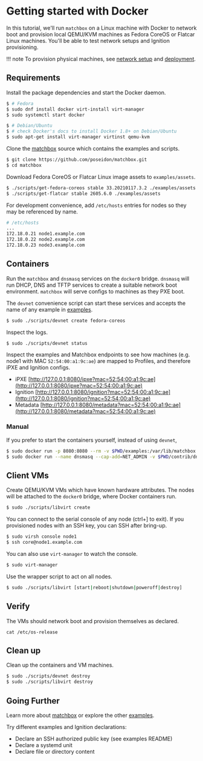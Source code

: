 # Getting started with Docker

In this tutorial, we'll run `matchbox` on a Linux machine with Docker to network boot and provision local QEMU/KVM machines as Fedora CoreOS or Flatcar Linux machines. You'll be able to test network setups and Ignition provisioning.

!!! note
    To provision physical machines, see [network setup](network-setup.md) and [deployment](deployment.md).

## Requirements

Install the package dependencies and start the Docker daemon.

```sh
$ # Fedora
$ sudo dnf install docker virt-install virt-manager
$ sudo systemctl start docker

$ # Debian/Ubuntu
$ # check Docker's docs to install Docker 1.8+ on Debian/Ubuntu
$ sudo apt-get install virt-manager virtinst qemu-kvm
```

Clone the [matchbox](https://github.com/poseidon/matchbox) source which contains the examples and scripts.

```sh
$ git clone https://github.com/poseidon/matchbox.git
$ cd matchbox
```

Download Fedora CoreOS or Flatcar Linux image assets to `examples/assets`.

```sh
$ ./scripts/get-fedora-coreos stable 33.20210117.3.2 ./examples/assets
$ ./scripts/get-flatcar stable 2605.6.0 ./examples/assets
```

For development convenience, add `/etc/hosts` entries for nodes so they may be referenced by name.

```sh
# /etc/hosts
...
172.18.0.21 node1.example.com
172.18.0.22 node2.example.com
172.18.0.23 node3.example.com
```

## Containers

Run the `matchbox` and `dnsmasq` services on the `docker0` bridge. `dnsmasq` will run DHCP, DNS and TFTP services to create a suitable network boot environment. `matchbox` will serve configs to machines as they PXE boot.

The `devnet` convenience script can start these services and accepts the name of any example in [examples](https://github.com/poseidon/matchbox/tree/master/examples).

```sh
$ sudo ./scripts/devnet create fedora-coreos
```

Inspect the logs.

```
$ sudo ./scripts/devnet status
```

Inspect the examples and Matchbox endpoints to see how machines (e.g. node1 with MAC `52:54:00:a1:9c:ae`) are mapped to Profiles, and therefore iPXE and Ignition configs.

* iPXE [http://127.0.0.1:8080/ipxe?mac=52:54:00:a1:9c:ae](http://127.0.0.1:8080/ipxe?mac=52:54:00:a1:9c:ae)
* Ignition [http://127.0.0.1:8080/ignition?mac=52:54:00:a1:9c:ae](http://127.0.0.1:8080/ignition?mac=52:54:00:a1:9c:ae)
* Metadata [http://127.0.0.1:8080/metadata?mac=52:54:00:a1:9c:ae](http://127.0.0.1:8080/metadata?mac=52:54:00:a1:9c:ae)

### Manual

If you prefer to start the containers yourself, instead of using `devnet`,

```sh
$ sudo docker run -p 8080:8080 --rm -v $PWD/examples:/var/lib/matchbox:Z -v $PWD/examples/groups/fedora-coreos:/var/lib/matchbox/groups:Z quay.io/poseidon/matchbox:latest -address=0.0.0.0:8080 -log-level=debug
$ sudo docker run --name dnsmasq --cap-add=NET_ADMIN -v $PWD/contrib/dnsmasq/docker0.conf:/etc/dnsmasq.conf:Z quay.io/poseidon/dnsmasq -d
```

## Client VMs

Create QEMU/KVM VMs which have known hardware attributes. The nodes will be attached to the `docker0` bridge, where Docker containers run.

```sh
$ sudo ./scripts/libvirt create
```

You can connect to the serial console of any node (ctrl+] to exit). If you provisioned nodes with an SSH key, you can SSH after bring-up.

```sh
$ sudo virsh console node1
$ ssh core@node1.example.com
```

You can also use `virt-manager` to watch the console.

```sh
$ sudo virt-manager
```

Use the wrapper script to act on all nodes.

```sh
$ sudo ./scripts/libvirt [start|reboot|shutdown|poweroff|destroy]
```

## Verify

The VMs should network boot and provision themselves as declared.

```
cat /etc/os-release
```

## Clean up

Clean up the containers and VM machines.

```sh
$ sudo ./scripts/devnet destroy
$ sudo ./scripts/libvirt destroy
```

## Going Further

Learn more about [matchbox](matchbox.md) or explore the other [examples](https://github.com/poseidon/matchbox/tree/master/examples).

Try different examples and Ignition declarations:

* Declare an SSH authorized public key (see examples README)
* Declare a systemd unit
* Declare file or directory content

